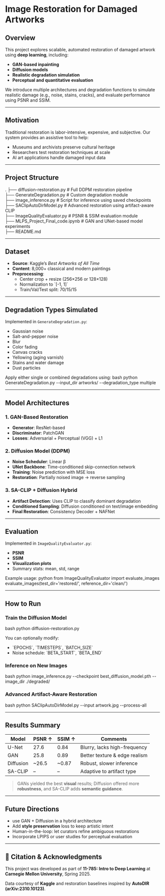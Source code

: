 # Image Restoration for Damaged Artworks

## Overview

This project explores scalable, automated restoration of damaged artwork using **deep learning**, including:
- **GAN-based inpainting**
- **Diffusion models**
- **Realistic degradation simulation**
- **Perceptual and quantitative evaluation**

We introduce multiple architectures and degradation functions to simulate realistic damage (e.g., noise, stains, cracks), and evaluate performance using PSNR and SSIM.

---

## Motivation

Traditional restoration is labor-intensive, expensive, and subjective. Our system provides an assistive tool to help:
- Museums and archivists preserve cultural heritage
- Researchers test restoration techniques at scale
- AI art applications handle damaged input data

---

## Project Structure
.
├── diffusion-restoration.py          # Full DDPM restoration pipeline           
├── GenerateDegradation.py           # Custom degradation module           
├── image_inference.py               # Script for inference using saved checkpoints           
├── SAClipAutoDirModel.py            # Advanced restoration using artifact-aware CLIP           
├── ImageQualityEvaluator.py         # PSNR & SSIM evaluation module            
├── MLPS_Project_Final_code.ipynb    # GAN and UNet-based model experiments           
├── README.md                                 

---

## Dataset

- **Source**: Kaggle’s *Best Artworks of All Time*
- **Content**: 8,000+ classical and modern paintings
- **Preprocessing**:
  - Center crop + resize (256×256 or 128×128)
  - Normalization to \`[-1, 1]\`
  - Train/Val/Test split: 70/15/15

---

## Degradation Types Simulated

Implemented in `GenerateDegradation.py`:

- Gaussian noise
- Salt-and-pepper noise
- Blur
- Color fading
- Canvas cracks
- Yellowing (aging varnish)
- Stains and water damage
- Dust particles

Apply either single or combined degradations using:
bash
python GenerateDegradation.py --input_dir artworks/ --degradation_type multiple

---

## Model Architectures

### 1. **GAN-Based Restoration**
- **Generator**: ResNet-based
- **Discriminator**: PatchGAN
- **Losses**: Adversarial + Perceptual (VGG) + L1

### 2. **Diffusion Model (DDPM)**
- **Noise Scheduler**: Linear β
- **UNet Backbone**: Time-conditioned skip-connection network
- **Training**: Noise prediction with MSE loss
- **Restoration**: Partially noised image → reverse sampling

### 3. **SA-CLIP + Diffusion Hybrid**
- **Artifact Detection**: Uses CLIP to classify dominant degradation
- **Conditioned Sampling**: Diffusion conditioned on text/image embedding
- **Final Restoration**: Consistency Decoder + NAFNet

---

## Evaluation

Implemented in `ImageQualityEvaluator.py`:
- **PSNR**
- **SSIM**
- **Visualization plots**
- Summary stats: mean, std, range

Example usage:
python
from ImageQualityEvaluator import evaluate_images
evaluate_images(test_dir='restored/', reference_dir='clean/')


---

## How to Run

### Train the Diffusion Model

bash
python diffusion-restoration.py


You can optionally modify:
- \`EPOCHS\`, \`TIMESTEPS\`, \`BATCH_SIZE\`
- Noise schedule: \`BETA_START\`, \`BETA_END\`

### Inference on New Images

bash
python image_inference.py --checkpoint best_diffusion_model.pth --image_dir ./degraded/


### Advanced Artifact-Aware Restoration

bash
python SAClipAutoDirModel.py --input artwork.jpg --process-all


---

## Results Summary

| Model      | PSNR ↑ | SSIM ↑ | Comments                        |
|------------|--------|--------|---------------------------------|
| U-Net      | 27.6   | 0.84   | Blurry, lacks high-frequency    |
| GAN        | 25.8   | 0.89   | Better texture & edge realism   |
| Diffusion  | ~26.5  | ~0.87  | Robust, slower inference        |
| SA-CLIP    | –      | –      | Adaptive to artifact type       |

> GANs yielded the best **visual** results; Diffusion offered more **robustness**, and SA-CLIP adds **semantic guidance**.

---

## Future Directions

- use GAN + Diffusion in a hybrid architecture
- Add **style preservation** loss to keep artistic intent
- Human-in-the-loop: let curators refine ambiguous restorations
- Incorporate LPIPS or user studies for perceptual evaluation

---

## 📎 Citation & Acknowledgments

This project was developed as part of **11-785: Intro to Deep Learning** at **Carnegie Mellon University**, Spring 2025.  

Data courtesy of **Kaggle** and restoration baselines inspired by **AutoDIR (arXiv:2310.10123)**.
